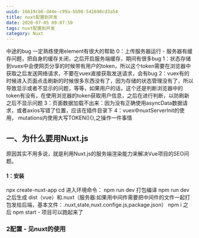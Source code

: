 ```yaml
---
uuid: 16b19cb6-d44e-c99a-bb98-541698cd3a54
title: nuxt配置到开发
date: 2020-07-05 09:07:59
tags: nuxt配置到开发
category: Nuxt
---
```

中途的bug 一定熟练使用element有很大的帮助
0：上传服务器运行 - 服务器有缓存问题，把自身的缓存关闭，之后开启服务端缓存，期间有很多bug
1：状态存储到vuex中会使网页分享的时候带有用户的token，所以这个token需要在浏览器中获取之后发送网络请求，不要在vuex直接获取发送请求，会有bug
2：vuex有的时候进入页面点击刷新的时候很多东西没有了，因为存储的状态管理没有了，所以导致显示或者不显示的问题，等等，如果用户的话，这个还是判断浏览器中的token有没有，在使用浏览器的token获取用户信息，之后在进行判断，以防刷新之后不显示问题
3：页面数据加载不出来：因为没有正确使用asyncData数据请求，或者axios写错了位置，应该在插件目录下
4：vuex中nuxtServerInit的使用， mutations内使用大写TOKEN(){},之操作一件事情
<!-- more -->
##  一、为什么要用Nuxt.js
原因其实不用多说，就是利用Nuxt.js的服务端渲染能力来解决Vue项目的SEO问题。
####    1：安装
npx create-nuxt-app <project-name>
cd <project-name>
进入环境命令：
npm run dev
打包编译
npm run dev
之后生成 dist（vue）和.nuxt（服务器:如果用中间件需要把中间件的文件一起打包发给后端，基本文件：.nuxt,state,nuxt.confige.js,package.json）
npm i 之后 npm start - 项目可以跑起来了

### 2配置 - 见nuxt的使用
